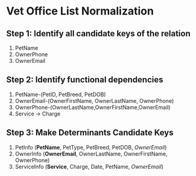 # Vet Office List Normalization
## Step 1: Identify all candidate keys of the relation
1. PetName
2. OwnerPhone
3. OwnerEmail
## Step 2: Identify functional dependencies
1. PetName-(PetID, PetBreed, PetDOB)
2. OwnerEmail-(OwnerFirstName, OwnerLastName, OwnerPhone)
3. OwnerPhone-(OwnerLastName,OwnerFirstName,OwnerEmail)
4. Service -> Charge
## Step 3: Make Determinants Candidate Keys
1. PetInfo (**PetName**, PetType, PetBreed, PetDOB, *OwnerEmail*)
2. OwnerInfo (**OwnerEmail**, OwnerLastName, OwnerFirstName, OwnerPhone)
3. ServiceInfo (**Service**, Charge, Date, PetName, *OwnerEmail*)

